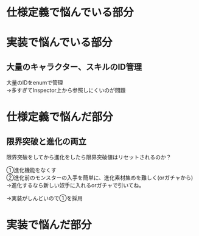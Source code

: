 # 仕様定義で悩んでいる部分
# 実装で悩んでいる部分

## 大量のキャラクター、スキルのID管理
大量のIDをenumで管理  
→多すぎてInspector上から参照しにくいのが問題  

# 仕様定義で悩んだ部分
## 限界突破と進化の両立
限界突破をしてから進化をしたら限界突破値はリセットされるのか？  

①進化機能をなくす  
②進化前のモンスターの入手を簡単に、進化素材集めを難しく(orガチャから)
→進化するなら新しい奴手に入れるorガチャで引いてね。  

→実装がしんどいので①を採用

# 実装で悩んだ部分
